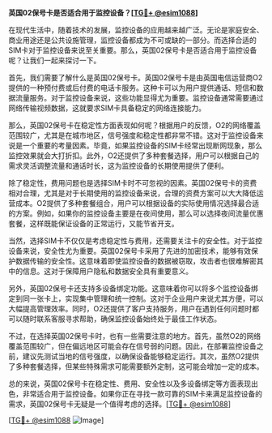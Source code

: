**英国02保号卡是否适合用于监控设备？[[TG💪+ @esim1088](https://t.me/s/esim1088)]**

在现代生活中，随着技术的发展，监控设备的应用越来越广泛。无论是家庭安全、商业用途还是公共设施管理，监控设备都成为不可或缺的一部分。而选择合适的SIM卡对于监控设备来说至关重要。那么，英国02保号卡是否适合用于监控设备呢？让我们一起来探讨一下。

首先，我们需要了解什么是英国02保号卡。英国02保号卡是由英国电信运营商O2提供的一种预付费或后付费的电话卡服务。这种卡可以为用户提供通话、短信和数据流量服务。对于监控设备来说，这些功能显得尤为重要。监控设备通常需要通过网络传输视频数据，这就要求SIM卡具备稳定的网络连接能力。

那么，英国02保号卡在稳定性方面表现如何呢？根据用户的反馈，O2的网络覆盖范围较广，尤其是在城市地区，信号强度和稳定性都非常不错。这对于监控设备来说是一个重要的考量因素。毕竟，如果监控设备的SIM卡经常出现断网现象，那么监控效果就会大打折扣。此外，O2还提供了多种套餐选择，用户可以根据自己的需求灵活调整流量和通话时长，这为监控设备的长期使用提供了便利。

除了稳定性，费用问题也是选择SIM卡时不可忽视的因素。英国02保号卡的资费相对合理，尤其是对于长期使用的监控设备来说，合理的资费方案可以大大降低运营成本。O2提供了多种套餐组合，用户可以根据设备的实际使用情况选择最合适的方案。例如，如果你的监控设备主要是在夜间使用，那么可以选择夜间流量优惠套餐，这样既能保证设备的正常运行，又能节省开支。

当然，选择SIM卡不仅仅是考虑稳定性与费用，还需要关注卡的安全性。对于监控设备来说，安全性尤为重要。英国02保号卡采用了先进的加密技术，能够有效保护数据传输的安全性。这意味着即使监控设备的数据被窃取，攻击者也很难解密其中的信息。这对于保障用户隐私和数据安全具有重要意义。

另外，英国02保号卡还支持多设备绑定功能。这意味着你可以将多个监控设备绑定到同一张卡上，实现集中管理和统一控制。这对于企业用户来说尤其方便，可以大幅提高管理效率。同时，O2还提供了客户支持服务，用户在遇到任何问题时都可以随时联系客服寻求帮助，确保监控设备始终处于最佳工作状态。

不过，在选择英国02保号卡时，也有一些需要注意的地方。首先，虽然O2的网络覆盖范围较广，但在偏远地区可能会存在信号弱的问题。因此，在部署监控设备之前，建议先测试当地的信号强度，以确保设备能够稳定运行。其次，虽然O2提供了多种套餐选择，但某些特殊需求可能需要额外定制，这可能会增加一定的成本。

总的来说，英国02保号卡在稳定性、费用、安全性以及多设备绑定等方面表现出色，非常适合用于监控设备。如果你正在寻找一款可靠的SIM卡来满足监控设备的需求，英国02保号卡无疑是一个值得考虑的选择。[[TG💪+ @esim1088](https://t.me/s/esim1088)]

[[TG💪+ @esim1088](https://t.me/s/esim1088) ![Image](https://i.postimg.cc/4NQfJmqS/Snipaste-2025-05-13-00-14-12.png)]